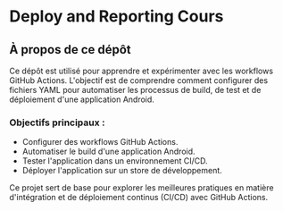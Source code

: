 # Deploy and Reporting Cours

## À propos de ce dépôt

Ce dépôt est utilisé pour apprendre et expérimenter avec les workflows GitHub Actions. L'objectif est de comprendre comment configurer des fichiers YAML pour automatiser les processus de build, de test et de déploiement d'une application Android.

### Objectifs principaux :
- Configurer des workflows GitHub Actions.
- Automatiser le build d'une application Android.
- Tester l'application dans un environnement CI/CD.
- Déployer l'application sur un store de développement.

Ce projet sert de base pour explorer les meilleures pratiques en matière d'intégration et de déploiement continus (CI/CD) avec GitHub Actions.